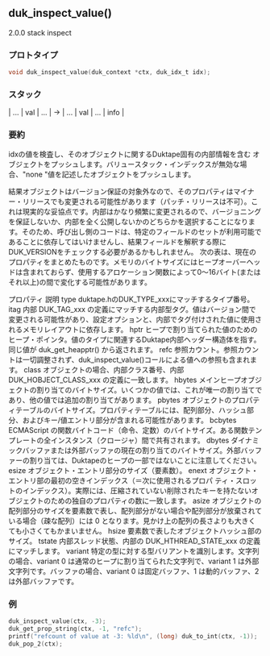 ## duk_inspect_value() 

2.0.0 stack inspect

### プロトタイプ

```c
void duk_inspect_value(duk_context *ctx, duk_idx_t idx);
```

### スタック

| ... | val | ... | -> | ... | val | ... | info |

### 要約

idxの値を検査し、そのオブジェクトに関するDuktape固有の内部情報を含む オブジェクトをプッシュします。バリュースタック・インデックスが無効な場合、"none "値を記述したオブジェクトをプッシュします。

結果オブジェクトはバージョン保証の対象外なので、そのプロパティはマイナー・リリースでも変更される可能性があります（パッチ・リリースは不可）。これは現実的な妥協点です。内部はかなり頻繁に変更されるので、バージョニングを保証しないか、内部を全く公開しないかのどちらかを選択することになります。そのため、呼び出し側のコードは、特定のフィールドのセットが利用可能であることに依存してはいけませんし、結果フィールドを解釈する際にDUK_VERSIONをチェックする必要があるかもしれません。
次の表は、現在のプロパティをまとめたものです。メモリのバイトサイズにはヒープオーバーヘッドは含まれておらず、使用するアロケーション関数によって0〜16バイト(またはそれ以上)の間で変化する可能性があります。

プロパティ 説明
type duktape.hのDUK_TYPE_xxxにマッチするタイプ番号。
itag 内部 DUK_TAG_xxx の定義にマッチする内部型タグ。値はバージョン間で変更される可能性があり、設定オプションと、内部でタグ付けされた値に使用されるメモリレイアウトに依存します。
hptr ヒープで割り当てられた値のためのヒープ・ポインタ。値のタイプに関連するDuktape内部ヘッダー構造体を指す。同じ値が duk_get_heapptr() から返されます。
refc 参照カウント。参照カウントは一切調整されず、duk_inspect_value()コールによる値への参照も含まれます。
class オブジェクトの場合、内部クラス番号、内部 DUK_HOBJECT_CLASS_xxx の定義に一致します。
hbytes メインヒープオブジェクトの割り当てのバイトサイズ。いくつかの値では、これが唯一の割り当てであり、他の値では追加の割り当てがあります。
pbytes オブジェクトのプロパティテーブルのバイトサイズ。プロパティテーブルには、配列部分、ハッシュ部分、およびキー/値エントリ部分が含まれる可能性があります。
bcbytes ECMAScript の関数バイトコード（命令、定数）のバイトサイズ。ある関数テンプレートの全インスタンス（クロージャ）間で共有されます。
dbytes ダイナミックバッファまたは外部バッファの現在の割り当てのバイトサイズ。外部バッファーの割り当ては、Duktapeのヒープの一部ではないことに注意してください。
esize オブジェクト・エントリ部分のサイズ（要素数）。
enext オブジェクト・エントリ部の最初の空きインデックス（＝次に使用されるプロパ ティ・スロットのインデックス）。実際には、圧縮されていない削除されたキーを持たないオブジェクトのための独自のプロパティの数に一致します。
asize オブジェクトの配列部分のサイズを要素数で表し、配列部分がない場合や配列部分が放棄されている場合（疎な配列）には 0 となります。見かけ上の配列の長さよりも大きくても小さくてもかまいません。
hsize 要素数で表したオブジェクトハッシュ部のサイズ。
tstate 内部スレッド状態、内部の DUK_HTHREAD_STATE_xxx の定義にマッチします。
variant 特定の型に対する型バリアントを識別します。文字列の場合、variant 0 は通常のヒープに割り当てられた文字列で、variant 1 は外部文字列です。バッファの場合、variant 0 は固定バッファ、1 は動的バッファ、2 は外部バッファです。

### 例

```c
duk_inspect_value(ctx, -3);
duk_get_prop_string(ctx, -1, "refc");
printf("refcount of value at -3: %ld\n", (long) duk_to_int(ctx, -1));
duk_pop_2(ctx);
```